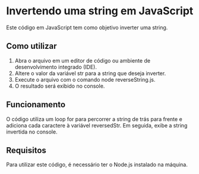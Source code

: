 # Invertendo uma string em JavaScript

Este código em JavaScript tem como objetivo inverter uma string.

## Como utilizar
1. Abra o arquivo em um editor de código ou ambiente de desenvolvimento integrado (IDE).
2. Altere o valor da variável str para a string que deseja inverter.
3. Execute o arquivo com o comando node reverseString.js.
4. O resultado será exibido no console.

## Funcionamento
O código utiliza um loop for para percorrer a string de trás para frente e adiciona cada caractere à variável reversedStr. Em seguida, exibe a string invertida no console.

## Requisitos
Para utilizar este código, é necessário ter o Node.js instalado na máquina.
